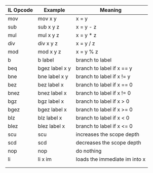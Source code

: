 | IL Opcode | Example        | Meaning                       |
| --------- | -------------- | ----------------------------- |
| mov       | mov x y        | x = y                         |
| sub       | sub x y z      | x = y - z                     |
| mul       | mul x y z      | x = y * z                     |
| div       | div x y z      | x = y / z                     |
| mod       | mod x y z      | x = y % z                     |
| b         | b label        | branch to label               |
| beq       | bgez label x y | branch to label if x == y     |
| bne       | bne label x y  | branch to label if x != y     |
| bez       | bez label x    | branch to label if x == 0     |
| bnez      | bnez label x   | branch to label if x != 0     |
| bgz       | bgz label x    | branch to label if x > 0      |
| bgez      | bgez label x   | branch to label if x >= 0     |
| blz       | blz label x    | branch to label if x < 0      |
| blez      | blez label x   | branch to label if x <= 0     |
| scu       | scu            | increases the scope depth     |
| scd       | scd            | decreases the scope depth     |
| nop       | nop            | do nothing                    |
| li        | li x im        | loads the immediate im into x |
|           |                |                               |
|           |                |                               |

